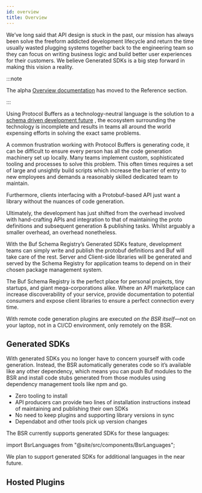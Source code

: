 ```yaml
---
id: overview
title: Overview
---
```


We’ve long said that API design is stuck in the past, our mission has always been solve the freeform addicted
development lifecycle and return the time usually wasted plugging systems together back to the engineering team so they
can focus on writing business logic and build better user experiences for their customers. We believe Generated SDKs is
a big step forward in making this vision a reality.

:::note

The alpha [Overview documentation](../../reference/deprecated/remote-generation/overview.md) has moved to the Reference
section.

:::

Using Protocol Buffers as a technology-neutral language is the solution to
a [schema driven development future](https://buf.build/blog/api-design-is-stuck-in-the-past#the-opportunity-for-schema-driven-development)
, the ecosystem surrounding the technology is incomplete and results in teams all around the world expensing efforts in
solving the exact same problems.

A common frustration working with Protocol Buffers is generating code, it can be difficult to ensure every person has
all the code generation machinery set up locally. Many teams implement custom, sophisticated tooling and processes to
solve this problem. This often times requires a set of large and unsightly build scripts which increase the barrier of
entry to new employees and demands a reasonably skilled dedicated team to maintain.

Furthermore, clients interfacing with a Protobuf-based API just want a library without the nuances of code generation.

Ultimately, the development has just shifted from the overhead involved with hand-crafting APIs and integration to that
of maintaining the proto definitions and subsequent generation & publishing tasks. Whilst arguably a smaller overhead,
an overhead nonetheless.

With the Buf Schema Registry’s Generated SDKs feature, development teams can simply write and publish the protobuf
definitions and Buf will take care of the rest. Server and Client-side libraries will be generated and served by the
Schema Registry for application teams to depend on in their chosen package management system.

The Buf Schema Registry is the perfect place for personal projects, tiny startups, and giant mega-corporations alike.
Where an API marketplace can increase discoverability of your service, provide documentation to potential consumers and
expose client libraries to ensure a perfect connection every time.

With remote code generation plugins are executed *on the BSR itself*—not on your laptop, not in a CI/CD environment,
only remotely on the BSR.

## Generated SDKs

With generated SDKs you no longer have to concern yourself with code generation. Instead, the BSR automatically
generates code so it’s available like any other dependency, which means you can push Buf modules to the BSR and install
code stubs generated from those modules using dependency management tools like npm and go.

- Zero tooling to install
- API producers can provide two lines of installation instructions instead of maintaining and publishing their own SDKs
- No need to keep plugins and supporting library versions in sync
- Dependabot and other tools pick up version changes

The BSR currently supports generated SDKs for these languages:

import BsrLanguages from "@site/src/components/BsrLanguages";

<BsrLanguages />

We plan to support generated SDKs for additional languages in the near future.

## Hosted Plugins
